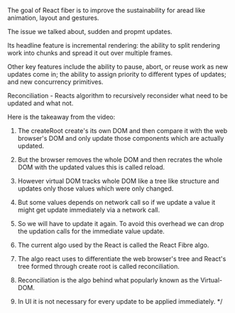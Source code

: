 The goal of React fiber is to improve the sustainability for aread like animation, layout and gestures.

The issue we talked about, sudden and propmt updates.

Its headline feature is incremental rendering: the ability to split rendering work into chunks and spread it out over multiple frames.

Other key features include the ability to pause, abort, or reuse work as new updates come in; the ability to assign priority to different types of updates; and new concurrency primitives.

Reconciliation - Reacts algorithm to recursively reconsider what need to be updated and what not.

Here is the takeaway from the video:

1. The createRoot create's its own DOM and then compare it with the web browser's DOM and only update those components which are actually updated.

2. But the browser removes the whole DOM and then recrates the whole DOM with the updated values this is called reload.

3. However virtual DOM tracks whole DOM like a tree like structure and updates only those values which were only changed.

4. But some values depends on network call so if we update a value it might get update immediately via a network call.

5. So we will have to update it again. To avoid this overhead we can drop the updation calls for the immediate value update.

6. The current algo used by the React is called the React Fibre algo.

7. The algo react uses to differentiate the web browser's tree and React's tree formed through create root is called reconciliation.

8. Reconciliation is the algo behind what popularly known as the Virtual-DOM.

9. In UI it is not necessary for every update to be applied immediately. */